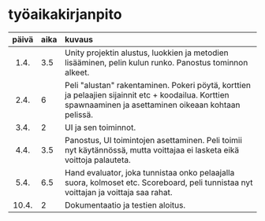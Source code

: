 # työaikakirjanpito

| päivä | aika | kuvaus  |
| :----:|:-----| :-----|
| 1.4. | 3.5   | Unity projektin alustus, luokkien ja metodien lisääminen, pelin kulun runko. Panostus tominnon alkeet.|
| 2.4. | 6   | Peli "alustan" rakentaminen. Pokeri pöytä, korttien ja pelaajien sijainnit etc + koodailua. Korttien spawnaaminen ja asettaminen oikeaan kohtaan pelissä.|
| 3.4. | 2   | UI ja sen toiminnot. |
| 4.4. | 3.5   | Panostus, UI toimintojen asettaminen. Peli toimii nyt käytännössä, mutta voittajaa ei lasketa eikä voittoja palauteta. |0
| 5.4. | 6.5   | Hand evaluator, joka tunnistaa onko pelaajalla suora, kolmoset etc. Scoreboard, peli tunnistaa nyt voittajan ja voittaja saa rahat.|
| 10.4. | 2   | Dokumentaatio ja testien aloitus.|